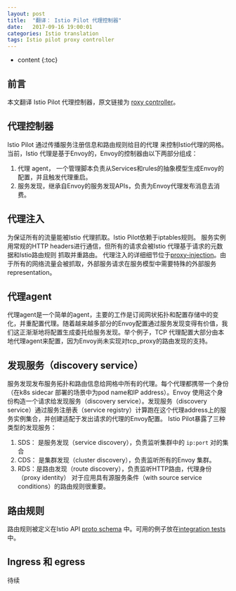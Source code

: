```yaml
---
layout: post
title:  "翻译： Istio Pilot 代理控制器"
date:   2017-09-16 19:00:01
categories: Istio translation
tags: Istio pilot proxy controller
---
```


* content
{:toc}
## 前言
本文翻译 Istio Pilot 代理控制器，原文链接为 [roxy controller](https://github.com/istio/pilot/blob/master/doc/proxy-controller.md)。

## 代理控制器   

Istio Pilot 通过传播服务注册信息和路由规则给目的代理 来控制Istio代理的网格。当前，Istio 代理是基于Envoy的，Envoy的控制器由以下两部分组成：

1. 代理 agent， 一个管理脚本负责从Services和rules的抽象模型生成Envoy的配置，并且触发代理重启。
2. 服务发现，继承自Envoy的服务发现APIs，负责为Envoy代理发布消息去消费。

## 代理注入

为保证所有的流量能被Istio 代理抓取。Istio Pilot依赖于iptables规则。 服务实例用常规的HTTP headers进行通信，但所有的请求会被Istio 代理基于请求的元数据和Istio路由规则 抓取并重路由。
代理注入的详细细节位于[proxy-injection](https://github.com/istio/pilot/blob/master/doc/proxy-injection.md)。由于所有的网络流量会被抓取，外部服务请求在服务模型中需要特殊的外部服务representation。

## 代理agent

代理agent是一个简单的agent，主要的工作是订阅网状拓扑和配置存储中的变化，并重配置代理。随着越来越多部分的Envoy配置通过服务发现变得有价值，我们这正渐渐地将配置生成委托给服务发现。举个例子，TCP 代理配置大部分由本地代理agent来配置，因为Envoy尚未实现对tcp_proxy的路由发现的支持。

## 发现服务（discovery service）

服务发现发布服务拓扑和路由信息给网格中所有的代理。每个代理都携带一个身份（在k8s sidecar 部署的场景中为pod name和IP address）。Envoy 使用这个身份构造一个请求给发现服务（discovery service）。发现服务（discovery service）通过服务注册表（service registry）计算跑在这个代理address上的服务实例集合，并创建适配于发出请求的代理的Envoy配置。
Istio Pilot暴露了三种类型的发现服务：

1. SDS： 是服务发现（service discovery），负责监听集群中的 `ip:port` 对的集合
2. CDS： 是集群发现（cluster discovery），负责监听所有的Envoy 集群。
3. RDS：是路由发现（route discovery），负责监听HTTP路由，代理身份（proxy identity） 对于应用具有源服务条件（with source service conditions）的路由规则很重要。

## 路由规则

路由规则被定义在Istio API [proto schema](https://github.com/istio/api/blob/master/proxy/v1/config/route_rule.proto) 中。可用的例子放在[integration tests](https://github.com/istio/pilot/tree/master/test/integration)中。

## Ingress 和 egress

待续